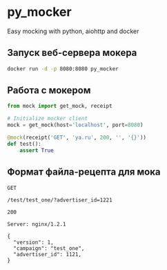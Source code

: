 # py_mocker
Easy mocking with python, aiohttp and docker


## Запуск веб-сервера мокера

```bash
docker run -d -p 8080:8080 py_mocker
```

## Работа с мокером

```python
from mock import get_mock, receipt

# Initialize mocker client
mock = get_mock(host='localhost', port=8080)

@mock(receipt('GET', 'ya.ru', 200, '', '{}'))
def test():
    assert True
```

## Формат файла-рецепта для мока

```text
GET

/test/test_one/?advertiser_id=1221

200

Server: nginx/1.2.1

{
  "version": 1,
  "campaign": "test_one",
  "advertiser_id": 1121,
}

```


